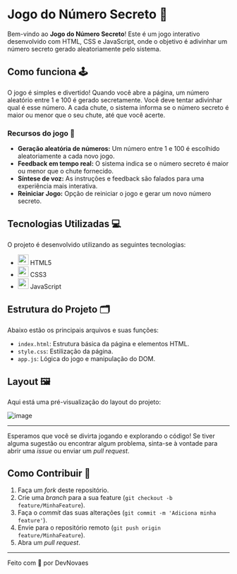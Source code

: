 # Jogo do Número Secreto 🎯

Bem-vindo ao **Jogo do Número Secreto**! Este é um jogo interativo desenvolvido com HTML, CSS e JavaScript, onde o objetivo é adivinhar um número secreto gerado aleatoriamente pelo sistema. 

## Como funciona 🕹️

O jogo é simples e divertido! Quando você abre a página, um número aleatório entre 1 e 100 é gerado secretamente. Você deve tentar adivinhar qual é esse número. A cada chute, o sistema informa se o número secreto é maior ou menor que o seu chute, até que você acerte.

### Recursos do jogo 🚀
- **Geração aleatória de números:** Um número entre 1 e 100 é escolhido aleatoriamente a cada novo jogo.
- **Feedback em tempo real:** O sistema indica se o número secreto é maior ou menor que o chute fornecido.
- **Síntese de voz:** As instruções e feedback são falados para uma experiência mais interativa.
- **Reiniciar Jogo:** Opção de reiniciar o jogo e gerar um novo número secreto.

## Tecnologias Utilizadas 💻

O projeto é desenvolvido utilizando as seguintes tecnologias:

- <img src="https://www.w3.org/html/logo/downloads/HTML5_Badge_32.png" width="24" height="24"> HTML5
- <img src="https://upload.wikimedia.org/wikipedia/commons/6/62/CSS3_logo.svg" width="24" height="24"> CSS3
- <img src="https://upload.wikimedia.org/wikipedia/commons/6/6a/JavaScript-logo.png" width="24" height="24"> JavaScript

## Estrutura do Projeto 🗂️

Abaixo estão os principais arquivos e suas funções:

- `index.html`: Estrutura básica da página e elementos HTML.
- `style.css`: Estilização da página.
- `app.js`: Lógica do jogo e manipulação do DOM.

## Layout 🖼️

Aqui está uma pré-visualização do layout do projeto:

![image](https://github.com/user-attachments/assets/7601197b-a998-4b5c-87ba-0427fa24cbc5)

---

Esperamos que você se divirta jogando e explorando o código! Se tiver alguma sugestão ou encontrar algum problema, sinta-se à vontade para abrir uma _issue_ ou enviar um _pull request_.

## Como Contribuir 🌟

1. Faça um _fork_ deste repositório.
2. Crie uma _branch_ para a sua feature (`git checkout -b feature/MinhaFeature`).
3. Faça o _commit_ das suas alterações (`git commit -m 'Adiciona minha feature'`).
4. Envie para o repositório remoto (`git push origin feature/MinhaFeature`).
5. Abra um _pull request_.

---

Feito com 💙 por DevNovaes
